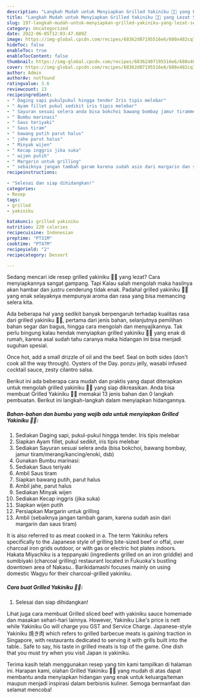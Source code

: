 ```yaml
---
description: "Langkah Mudah untuk Menyiapkan Grilled Yakiniku 🍖🍗 yang Lezat Sekali"
title: "Langkah Mudah untuk Menyiapkan Grilled Yakiniku 🍖🍗 yang Lezat Sekali"
slug: 197-langkah-mudah-untuk-menyiapkan-grilled-yakiniku-yang-lezat-sekali
category: Uncategorized
date: 2022-06-05T12:03:47.609Z
image: https://img-global.cpcdn.com/recipes/68362d07195516e6/680x482cq70/grilled-yakiniku-foto-resep-utama.jpg
hideToc: false
enableToc: true
enableTocContent: false
thumbnail: https://img-global.cpcdn.com/recipes/68362d07195516e6/680x482cq70/grilled-yakiniku-foto-resep-utama.jpg
cover: https://img-global.cpcdn.com/recipes/68362d07195516e6/680x482cq70/grilled-yakiniku-foto-resep-utama.jpg
author: Admin
authorAv: notfound
ratingvalue: 3.6
reviewcount: 13
recipeingredient:
- " Daging sapi pukulpukul hingga tender Iris tipis melebar"
- " Ayam fillet pukul sedikit iris tipis melebar"
- " Sayuran sesuai selera anda bisa bokchoi bawang bombay jamur tirammerangkancingenoki dsb"
- " Bumbu marinasi"
- " Saus teriyaki"
- " Saus tiram"
- " bawang putih parut halus"
- " jahe parut halus"
- " Minyak wijen"
- " Kecap inggris jika suka"
- " wijen putih"
- " Margarin untuk grilling"
- " sebaiknya jangan tambah garam karena sudah asin dari margarin dan saus tiram"
recipeinstructions:

- "Selesai dan siap dihidangkan!"
categories:
- Resep
tags:
- grilled
- yakiniku

katakunci: grilled yakiniku 
nutrition: 229 calories
recipecuisine: Indonesian
preptime: "PT31M"
cooktime: "PT47M"
recipeyield: "2"
recipecategory: Dessert

---
```



Sedang mencari ide resep grilled yakiniku 🍖🍗 yang lezat? Cara menyiapkannya sangat gampang. Tapi Kalau salah mengolah maka hasilnya akan hambar dan justru cenderung tidak enak. Padahal grilled yakiniku 🍖🍗 yang enak selayaknya mempunyai aroma dan rasa yang bisa memancing selera kita.


Ada beberapa hal yang sedikit banyak berpengaruh terhadap kualitas rasa dari grilled yakiniku 🍖🍗, pertama dari jenis bahan, selanjutnya pemilihan bahan segar dan bagus, hingga cara mengolah dan menyajikannya. Tak perlu bingung kalau hendak menyiapkan grilled yakiniku 🍖🍗 yang enak di rumah, karena asal sudah tahu caranya maka hidangan ini bisa menjadi suguhan spesial.

Once hot, add a small drizzle of oil and the beef. Seal on both sides (don&#39;t cook all the way through). Oysters of the Day. ponzu jelly, wasabi infused cocktail sauce, zesty cilantro salsa.


Berikut ini ada beberapa cara mudah dan praktis yang dapat diterapkan untuk mengolah grilled yakiniku 🍖🍗 yang siap dikreasikan. Anda bisa membuat Grilled Yakiniku 🍖🍗 memakai 13 jenis bahan dan 0 langkah pembuatan. Berikut ini langkah-langkah dalam menyiapkan hidangannya.

<!--inarticleads1-->

##### Bahan-bahan dan bumbu yang wajib ada untuk menyiapkan Grilled Yakiniku 🍖🍗:

1. Sediakan  Daging sapi, pukul-pukul hingga tender. Iris tipis melebar
1. Siapkan  Ayam fillet, pukul sedikit, iris tipis melebar
1. Sediakan  Sayuran sesuai selera anda (bisa bokchoi, bawang bombay, jamur tiram/merang/kancing/enoki, dsb)
1. Gunakan  Bumbu marinasi:
1. Sediakan  Saus teriyaki
1. Ambil  Saus tiram
1. Siapkan  bawang putih, parut halus
1. Ambil  jahe, parut halus
1. Sediakan  Minyak wijen
1. Sediakan  Kecap inggris (jika suka)
1. Siapkan  wijen putih
1. Persiapkan  Margarin untuk grilling
1. Ambil  (sebaiknya jangan tambah garam, karena sudah asin dari margarin dan saus tiram)


It is also referred to as meat cooked in a. The term Yakiniku refers specifically to the Japanese style of grilling bite-sized beef or offal, over charcoal iron grids outdoor, or with gas or electric hot plates indoors. Hakata Miyachiku is a teppanyaki (ingredients grilled on an iron griddle) and sumibiyaki (charcoal grilling) restaurant located in Fukuoka&#39;s bustling downtown area of Nakasu.. Barikidamashi focuses mainly on using domestic Wagyu for their charcoal-grilled yakiniku. 

<!--inarticleads2-->

##### Cara buat Grilled Yakiniku 🍖🍗:


1. Selesai dan siap dihidangkan!

Lihat juga cara membuat Grilled sliced beef with yakiniku sauce homemade dan masakan sehari-hari lainnya. However, Yakiniku Like&#39;s price is nett while Yakiniku Go will charge you GST and Service Charge. Japanese-style Yakiniku 焼き肉 which refers to grilled barbecue meats is gaining traction in Singapore, with restaurants dedicated to serving it with grills built into the table.. Safe to say, his taste in grilled meats is top of the game. One dish that you must try when you visit Japan is yakiniku. 

Terima kasih telah menggunakan resep yang tim kami tampilkan di halaman ini. Harapan kami, olahan Grilled Yakiniku 🍖🍗 yang mudah di atas dapat membantu anda menyiapkan hidangan yang enak untuk keluarga/teman maupun menjadi inspirasi dalam berbisnis kuliner. Semoga bermanfaat dan selamat mencoba!
